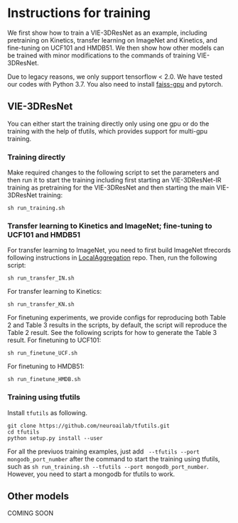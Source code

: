 # Instructions for training

We first show how to train a VIE-3DResNet as an example, including pretraining on Kinetics, transfer learning on ImageNet and Kinetics, and fine-tuning on UCF101 and HMDB51. 
We then show how other models can be trained with minor modifications to the commands of training VIE-3DResNet.

Due to legacy reasons, we only support tensorflow < 2.0. We have tested our codes with Python 3.7. 
You also need to install [faiss-gpu](https://github.com/facebookresearch/faiss) and pytorch.

## VIE-3DResNet
You can either start the training directly only using one gpu or do the training with the help of tfutils, which provides support for multi-gpu training.

### Training directly

Make required changes to the following script to set the parameters and then run it to start the training including first starting an VIE-3DResNet-IR training as pretraining for the VIE-3DResNet and then starting the main VIE-3DResNet training:
```
sh run_training.sh
```

### Transfer learning to Kinetics and ImageNet; fine-tuning to UCF101 and HMDB51
For transfer learning to ImageNet, you need to first build ImageNet tfrecords following instructions in [LocalAggregation](https://github.com/neuroailab/LocalAggregation.git) repo. Then, run the following script:
```
sh run_transfer_IN.sh
```

For transfer learning to Kinetics:
```
sh run_transfer_KN.sh
```

For finetuning experiments, we provide configs for reproducing both Table 2 and Table 3 results in the scripts, by default, the script will reproduce the Table 2 result. See the following scripts for how to generate the Table 3 result.
For finetuning to UCF101:
```
sh run_finetune_UCF.sh
```

For finetuning to HMDB51:
```
sh run_finetune_HMDB.sh
```

### Training using tfutils
Install `tfutils` as following.
```
git clone https://github.com/neuroailab/tfutils.git
cd tfutils
python setup.py install --user
```

For all the previuos training examples, just add ` --tfutils --port mongodb_port_number` after the command to start the training using tfutils, such as `sh run_training.sh --tfutils --port mongodb_port_number`.
However, you need to start a mongodb for tfutils to work.


## Other models
COMING SOON
